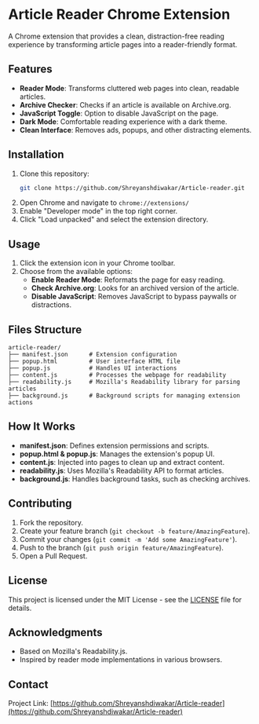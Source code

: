 # Article Reader Chrome Extension

A Chrome extension that provides a clean, distraction-free reading experience by transforming article pages into a reader-friendly format.

## Features

- **Reader Mode**: Transforms cluttered web pages into clean, readable articles.
- **Archive Checker**: Checks if an article is available on Archive.org.
- **JavaScript Toggle**: Option to disable JavaScript on the page.
- **Dark Mode**: Comfortable reading experience with a dark theme.
- **Clean Interface**: Removes ads, popups, and other distracting elements.

## Installation

1. Clone this repository:
   ```bash
   git clone https://github.com/Shreyanshdiwakar/Article-reader.git
   ```
2. Open Chrome and navigate to `chrome://extensions/`
3. Enable "Developer mode" in the top right corner.
4. Click "Load unpacked" and select the extension directory.

## Usage

1. Click the extension icon in your Chrome toolbar.
2. Choose from the available options:
   - **Enable Reader Mode**: Reformats the page for easy reading.
   - **Check Archive.org**: Looks for an archived version of the article.
   - **Disable JavaScript**: Removes JavaScript to bypass paywalls or distractions.

## Files Structure

```
article-reader/
├── manifest.json      # Extension configuration
├── popup.html         # User interface HTML file
├── popup.js           # Handles UI interactions
├── content.js         # Processes the webpage for readability
├── readability.js     # Mozilla's Readability library for parsing articles
├── background.js      # Background scripts for managing extension actions
```

## How It Works

- **manifest.json**: Defines extension permissions and scripts.
- **popup.html & popup.js**: Manages the extension's popup UI.
- **content.js**: Injected into pages to clean up and extract content.
- **readability.js**: Uses Mozilla's Readability API to format articles.
- **background.js**: Handles background tasks, such as checking archives.

## Contributing

1. Fork the repository.
2. Create your feature branch (`git checkout -b feature/AmazingFeature`).
3. Commit your changes (`git commit -m 'Add some AmazingFeature'`).
4. Push to the branch (`git push origin feature/AmazingFeature`).
5. Open a Pull Request.

## License

This project is licensed under the MIT License - see the [LICENSE](LICENSE) file for details.

## Acknowledgments

- Based on Mozilla's Readability.js.
- Inspired by reader mode implementations in various browsers.

## Contact

Project Link: [https://github.com/Shreyanshdiwakar/Article-reader](https://github.com/Shreyanshdiwakar/Article-reader)

